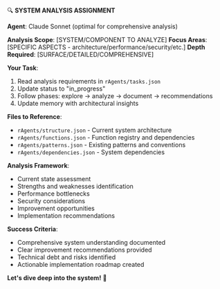 🔍 **SYSTEM ANALYSIS ASSIGNMENT**

**Agent**: Claude Sonnet (optimal for comprehensive analysis)

**Analysis Scope**: [SYSTEM/COMPONENT TO ANALYZE]
**Focus Areas**: [SPECIFIC ASPECTS - architecture/performance/security/etc.]
**Depth Required**: [SURFACE/DETAILED/COMPREHENSIVE]

**Your Task**:

1. Read analysis requirements in `rAgents/tasks.json`
2. Update status to "in_progress"
3. Follow phases: explore → analyze → document → recommendations
4. Update memory with architectural insights

**Files to Reference**:

- `rAgents/structure.json` - Current system architecture
- `rAgents/functions.json` - Function registry and dependencies
- `rAgents/patterns.json` - Existing patterns and conventions
- `rAgents/dependencies.json` - System dependencies

**Analysis Framework**:

- Current state assessment
- Strengths and weaknesses identification
- Performance bottlenecks
- Security considerations
- Improvement opportunities
- Implementation recommendations

**Success Criteria**:

- Comprehensive system understanding documented
- Clear improvement recommendations provided
- Technical debt and risks identified
- Actionable implementation roadmap created

**Let's dive deep into the system!** 🧠
